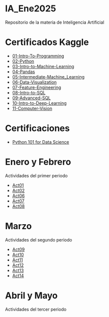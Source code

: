 # IA_Ene2025
Repositorio de la materia de Inteligencia Artificial

# Certificados Kaggle
- [01-Intro-To-Programming](Kaggle/Intro_To_Programming_ValeriaRodriguez.pdf)
- [02-Python](/Kaggle/Python_ValeriaRodriguez.pdf)
- [03-Intro-to-Machine-Learning](/Kaggle/Intro_to_Machine_Learning_ValeriaRodriguez.pdf)
- [04-Pandas](/Kaggle/Pandas_ValeriaRodriguez.pdf)
- [05-Intermediate-Machine_Learning](/Kaggle/Intermediate_Machine_Learning_ValeriaRodriguez.pdf)
- [06-Data-Visualization](/Kaggle/Data_Visualization_ValeriaRodriguez.pdf)
- [07-Feature-Engineering](/Kaggle/Feature_Engineering_ValeriaRodriguez.pdf)
- [08-Intro-to-SQL](/Kaggle/Intro_to_SQL_ValeriaRodriguez.pdf)
- [09-Advanced-SQL](/Kaggle/Advanced_SQL_ValeriaRodriguez.pdf)
- [10-Intro-to-Deep-Learning](/Kaggle/Intro_to_Deep_Learning_ValeriaRodriguez.pdf)
- [11-Computer-Vision](/Kaggle/Computer_Vision_ValeriaRodriguez.pdf)

# Certificaciones
- [Python 101 for Data Science](./Certificaciones/Python101_ValeriaRodriguez.pdf)

# Enero y Febrero
Actividades del primer periodo
- [Act01](./Act_Ene-Feb/Act01-ValeriaRodriguez.pdf)
- [Act02](./Act_Ene-Feb/Act02-ValeriaRodriguez.pdf)
- [Act06](./Act_Ene-Feb/Act6_ValeriaRodriguez.pdf)
- [Act07](./Act_Ene-Feb/Act7_ValeriaRodriguez.pdf)
- [Act08](./Act_Ene-Feb/Act8_ValeriaRodriguez.pdf)

# Marzo
Actividades del segundo periodo
- [Act09](./Act_Marzo/Act9_Regresion_Lineal/Regresión_Lineal.pdf)
- [Act10](./Act_Marzo/Act10_Regresion_Lineal_Multiple/Regresion_Lineal_Múltiple.pdf)
- [Act11](./Act_Marzo/Act11_Regresion_Logistica/Regresión_Logística.pdf)
- [Act12](./Act_Marzo/Act12_Arbol_de_decisión/Abrol_de_decision.pdf)
- [Act13](./Act_Marzo/Act13_Random_forest/Random_Forest.pdf)
- [Act14](./Act_Marzo/Act14_KNN/K_Nearest_Neighbor.pdf)

# Abril y Mayo
Actividades del tercer periodo
